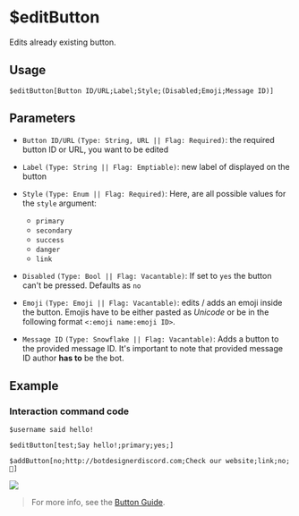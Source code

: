 # $editButton
Edits already existing button.

## Usage
```
$editButton[Button ID/URL;Label;Style;(Disabled;Emoji;Message ID)]
```

## Parameters 
- `Button ID/URL` `(Type: String, URL || Flag: Required)`: the required button ID or URL, you want to be edited
- `Label` `(Type: String || Flag: Emptiable)`: new label of displayed on the button 

- `Style` `(Type: Enum || Flag: Required)`: Here, are all possible values for the `style` argument:
  - `primary`
  - `secondary`
  - `success`
  - `danger`
  - `link`
- `Disabled` `(Type: Bool || Flag: Vacantable)`: If set to `yes` the button can't be pressed. Defaults as `no`
- `Emoji` `(Type: Emoji || Flag: Vacantable)`: edits / adds an emoji inside the button. Emojis have to be either pasted as *Unicode* or be in the following format `<:emoji name:emoji ID>`.
- `Message ID` `(Type: Snowflake || Flag: Vacantable)`: Adds a button to the provided message ID. It's important to note that provided message ID author **has to** be the bot.


## Example
### Interaction command code
```
$username said hello!

$editButton[test;Say hello!;primary;yes;]

$addButton[no;http://botdesignerdiscord.com;Check our website;link;no;👀]
```
![](https://user-images.githubusercontent.com/16838075/120207246-7d366b00-c22c-11eb-8d04-9cf569ced8ae.png)

> For more info, see the [Button Guide](../guides/buttons.md).